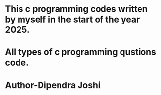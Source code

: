 # This c programming codes written by myself in the start of the year 2025.
# All types of c programming qustions code.
# Author-Dipendra Joshi
